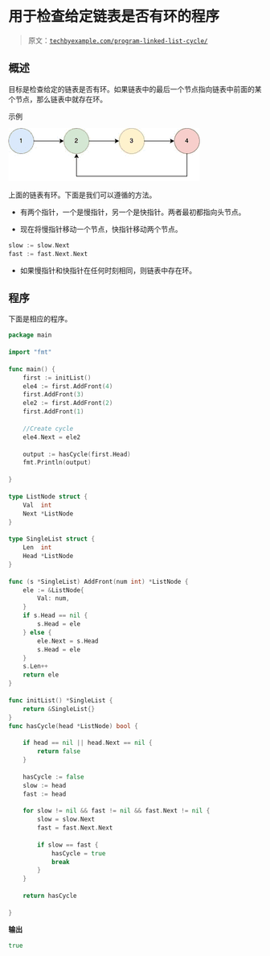 # 用于检查给定链表是否有环的程序

> 原文：[`techbyexample.com/program-linked-list-cycle/`](https://techbyexample.com/program-linked-list-cycle/)

## **概述**

目标是检查给定的链表是否有环。如果链表中的最后一个节点指向链表中前面的某个节点，那么链表中就存在环。

示例

![](img/31d74a94feb5baa6a07151b35d2b3abb.png)

上面的链表有环。下面是我们可以遵循的方法。

+   有两个指针，一个是慢指针，另一个是快指针。两者最初都指向头节点。

+   现在将慢指针移动一个节点，快指针移动两个节点。

```go
slow := slow.Next
fast := fast.Next.Next
```

+   如果慢指针和快指针在任何时刻相同，则链表中存在环。

## **程序**

下面是相应的程序。

```go
package main

import "fmt"

func main() {
	first := initList()
	ele4 := first.AddFront(4)
	first.AddFront(3)
	ele2 := first.AddFront(2)
	first.AddFront(1)

	//Create cycle
	ele4.Next = ele2

	output := hasCycle(first.Head)
	fmt.Println(output)

}

type ListNode struct {
	Val  int
	Next *ListNode
}

type SingleList struct {
	Len  int
	Head *ListNode
}

func (s *SingleList) AddFront(num int) *ListNode {
	ele := &ListNode{
		Val: num,
	}
	if s.Head == nil {
		s.Head = ele
	} else {
		ele.Next = s.Head
		s.Head = ele
	}
	s.Len++
	return ele
}

func initList() *SingleList {
	return &SingleList{}
}
func hasCycle(head *ListNode) bool {

	if head == nil || head.Next == nil {
		return false
	}

	hasCycle := false
	slow := head
	fast := head

	for slow != nil && fast != nil && fast.Next != nil {
		slow = slow.Next
		fast = fast.Next.Next

		if slow == fast {
			hasCycle = true
			break
		}
	}

	return hasCycle

}
```

**输出**

```go
true
```
